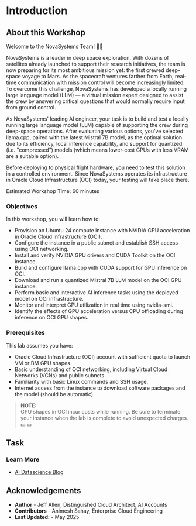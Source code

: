 # Introduction

## About this Workshop
Welcome to the NovaSystems Team! 🚀🚀 


NovaSystems is a leader in deep space exploration. With dozens of satellites already launched to support their research initiatives, the team is now preparing for its most ambitious mission yet: the first crewed deep-space voyage to Mars. As the spacecraft ventures farther from Earth, real-time communication with mission control will become increasingly limited. To overcome this challenge, NovaSystems has developed a locally running large language model (LLM) — a virtual mission expert designed to assist the crew by answering critical questions that would normally require input from ground control.

As NovaSystems' leading AI engineer, your task is to build and test a locally running large language model (LLM) capable of supporting the crew during deep-space operations. After evaluating various options, you’ve selected llama.cpp, paired with the latest Mistral 7B model, as the optimal solution due to its efficiency, local inference capability, and support for quantized (i.e. "compressed") models (which means lower-cost GPUs with less VRAM are a suitable option). 

Before deploying to physical flight hardware, you need to test this solution in a controlled environment. Since NovaSystems operates its infrastructure in Oracle Cloud Infrastructure (OCI) today, your testing will take place there.

Estimated Workshop Time: 60 minutes

### Objectives

In this workshop, you will learn how to:
* Provision an Ubuntu 24 compute instance with NVIDIA GPU acceleration in Oracle Cloud Infrastructure (OCI).
* Configure the instance in a public subnet and establish SSH access using OCI networking.
* Install and verify NVIDIA GPU drivers and CUDA Toolkit on the OCI instance.
* Build and configure llama.cpp with CUDA support for GPU inference on OCI.
* Download and run a quantized Mistral 7B LLM model on the OCI GPU instance.
* Perform basic and interactive AI inference tasks using the deployed model on OCI infrastructure.
* Monitor and interpret GPU utilization in real time using nvidia-smi.
* Identify the effects of GPU acceleration versus CPU offloading during inference on OCI GPU shapes.

### Prerequisites

This lab assumes you have:
* Oracle Cloud Infrastructure (OCI) account with sufficient quota to launch VM or BM GPU shapes.
* Basic understanding of OCI networking, including Virtual Cloud Networks (VCNs) and public subnets.
* Familiarity with basic Linux commands and SSH usage.
* Internet access from the instance to download software packages and the model (should be automatic).

> **NOTE:**  
GPU shapes in OCI incur costs while running. Be sure to terminate your instance when the lab is complete to avoid unexpected charges. 💵 💵  

## Task

### Learn More

* [AI Datascience Blog](https://blogs.oracle.com/ai-and-datascience/post/democratizing-generative-ai-with-cpu-based-inference)


## Acknowledgements
* **Author** - Jeff Allen, Distinguished Cloud Architect, AI Accounts
* **Contributors** -  Animesh Sahay, Enterprise Cloud Engineering
* **Last Updated:** - May 2025
